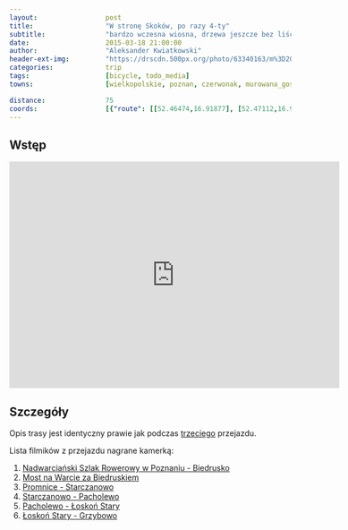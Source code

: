 ```yaml
---
layout:                 post
title:                  "W stronę Skoków, po razy 4-ty"
subtitle:               "bardzo wczesna wiosna, drzewa jeszcze bez liści"
date:                   2015-03-18 21:00:00
author:                 "Aleksander Kwiatkowski"
header-ext-img:         "https://drscdn.500px.org/photo/63340163/m%3D2048/3cb81337b0bdb0ab84db53bdf5c66e1c"
categories:             trip
tags:                   [bicycle, todo_media]
towns:                  [wielkopolskie, poznan, czerwonak, murowana_goslina, skoki]

distance:               75
coords:                 [{"route": [[52.46474,16.91877], [52.47112,16.96598], [52.48105,16.96924], [52.50373,16.95774], [52.53047,16.94452], [52.54217,16.94572], [52.54039,16.95499], [52.54164,16.96589], [52.57660,16.96014], [52.58365,16.97182], [52.63670,16.94564], [52.65581,16.95834], [52.66290,17.05748], [52.69469,17.07052], [52.71393,17.09498], [52.70691,17.10906], [52.68517,17.14631], [52.67211,17.15343], [52.67450,17.16176]], "type": "bicycle"}]
---
```


[vimeo-1]:             https://vimeo.com/122583905
[vimeo-2]:             https://vimeo.com/122901798
[vimeo-3]:             https://vimeo.com/122897195
[vimeo-4]:             https://vimeo.com/122920604
[vimeo-5]:             https://vimeo.com/123144295
[vimeo-6]:             https://vimeo.com/123150675


Wstęp
-----

<iframe height='405' width='590' frameborder='0' allowtransparency='true' scrolling='no' src='https://www.strava.com/activities/270397327/embed/5580a9b1e8bfe68bc4828ac8dada047e6e3f5024'></iframe>

Szczegóły
---------

Opis trasy jest identyczny prawie jak podczas [trzeciego](/trip/2014/07/02/w-strone-skokow-po-raz-3-ci/)
przejazdu.

Lista filmików z przejazdu nagrane kamerką:

1. [Nadwarciański Szlak Rowerowy w Poznaniu - Biedrusko][vimeo-1]
2. [Most na Warcie za Biedruskiem][vimeo-2]
3. [Promnice - Starczanowo][vimeo-3]
4. [Starczanowo - Pacholewo][vimeo-4]
5. [Pacholewo - Łoskoń Stary][vimeo-5]
6. [Łoskoń Stary - Grzybowo][vimeo-6]
